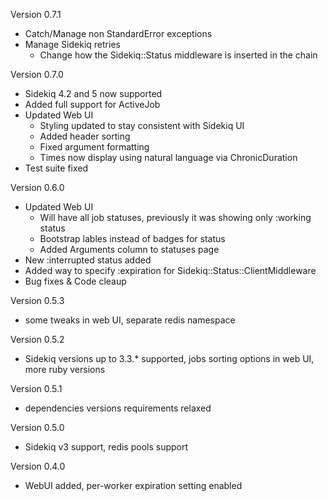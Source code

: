 Version 0.7.1
+ Catch/Manage non StandardError exceptions
+ Manage Sidekiq retries
  + Change how the Sidekiq::Status middleware is inserted in the chain

Version 0.7.0
+ Sidekiq 4.2 and 5 now supported
+ Added full support for ActiveJob
+ Updated Web UI
  + Styling updated to stay consistent with Sidekiq UI
  + Added header sorting
  + Fixed argument formatting
  + Times now display using natural language via ChronicDuration
+ Test suite fixed

Version 0.6.0
+ Updated Web UI
  + Will have all job statuses, previously it was showing only :working status
  + Bootstrap lables instead of badges for status
  + Added Arguments column to statuses page
+ New :interrupted status added
+ Added way to specify :expiration for Sidekiq::Status::ClientMiddleware
+ Bug fixes & Code cleaup

Version 0.5.3
+ some tweaks in web UI, separate redis namespace

Version 0.5.2
+ Sidekiq versions up to 3.3.* supported, jobs sorting options in web UI, more ruby versions

Version 0.5.1
+ dependencies versions requirements relaxed

Version 0.5.0
+ Sidekiq v3 support, redis pools support

Version 0.4.0
+ WebUI added, per-worker expiration setting enabled
